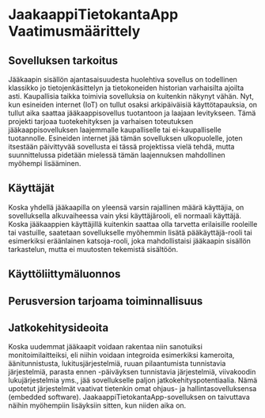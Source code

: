 # JaakaappiTietokantaApp Vaatimusmäärittely

## Sovelluksen tarkoitus
Jääkaapin sisällön ajantasaisuudesta huolehtiva sovellus on todellinen klassikko jo tietojenkäsittelyn ja tietokoneiden historian varhaisilta ajoilta asti. Kaupallisia taikka toimivia sovelluksia on kuitenkin näkynyt vähän. Nyt, kun esineiden internet (IoT) on tullut osaksi arkipäiväisiä käyttötapauksia, on tullut aika saattaa jääkaappisovellus tuotantoon ja laajaan levitykseen. Tämä projekti tarjoaa tuotekehityksen ja varhaisen toteutuksen jääkaappisovelluksen laajemmalle kaupalliselle tai ei-kaupalliselle tuotannolle. Esineiden internet jää tämän sovelluksen ulkopuolelle, joten itsestään päivittyvää sovellusta ei tässä projektissa vielä tehdä, mutta suunnittelussa pidetään mielessä tämän laajennuksen mahdollinen myöhempi lisääminen.

## Käyttäjät
Koska yhdellä jääkaapilla on yleensä varsin rajallinen määrä käyttäjia, on sovelluksella alkuvaiheessa vain yksi käyttäjärooli, eli normaali käyttäjä. Koska jääkaappien käyttäjillä kuitenkin saattaa olla tarvetta erilaisille rooleille tai vastuille, saatetaan sovellukselle myöhemmin lisätä pääkäyttäjä-rooli tai esimerkiksi eräänlainen katsoja-rooli, joka mahdollistaisi jääkaapin sisällön tarkastelun, mutta ei muutosten tekemistä sisältöön.

## Käyttöliittymäluonnos

## Perusversion tarjoama toiminnallisuus

## Jatkokehitysideoita
Koska uudemmat jääkaapit voidaan rakentaa niin sanotuiksi monitoimilaitteiksi, eli niihin voidaan integroida esimerkiksi kameroita, äänitunnistusta, lukitusjärjestelmiä, ruuan pilaantumista tunnistavia järjestelmiä, parasta ennen -päiväyksen tunnistavia järjestelmiä, viivakoodin lukujärjestelmia yms., jää sovellukselle paljon jatkokehityspotentiaalia. Nämä upotetut järjestelmät vaativat tietenkin omat ohjaus- ja hallintasovelluksensa (embedded software). JaakaappiTietokantaApp-sovelluksen on taivuttava näihin myöhempiin lisäyksiin sitten, kun niiden aika on.

